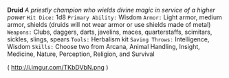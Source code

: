__**Druid**__
*A priestly champion who wields divine magic in service of a higher power*
`Hit Dice:` 1d8
`Primary Ability:` Wisdom
`Armor:` Light armor, medium armor, shields (druids will not wear armor or use shields made of metal) 
`Weapons:` Clubs, daggers, darts, javelins, maces, quarterstaffs, scimitars, sickles, slings, spears 
`Tools:` Herbalism kit
`Saving Throws:` Intelligence, Wisdom
`Skills:` Choose two from Arcana, Animal Handling, Insight, Medicine, Nature, Perception, Religion, and Survival

( http://i.imgur.com/TKbDVbN.png )